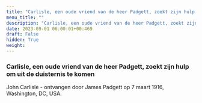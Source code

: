 ```yaml
---
title: "Carlisle, een oude vriend van de heer Padgett, zoekt zijn hulp om uit de duisternis te komen"
menu_title: ""
description: "Carlisle, een oude vriend van de heer Padgett, zoekt zijn hulp om uit de duisternis te komen"
date: 2023-09-01 06:00:01+00:469
draft: False
hidden: True
weight:
---
```

### Carlisle, een oude vriend van de heer Padgett, zoekt zijn hulp om uit de duisternis te komen

John Carlisle - ontvangen door James Padgett op 7 maart 1916, Washington, DC, USA.

